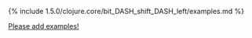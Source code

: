 {% include 1.5.0/clojure.core/bit_DASH_shift_DASH_left/examples.md %}

[Please add examples!](https://github.com/arrdem/grimoire/edit/master/_includes/1.6.0/clojure.core/bit_DASH_shift_DASH_left/examples.md)
